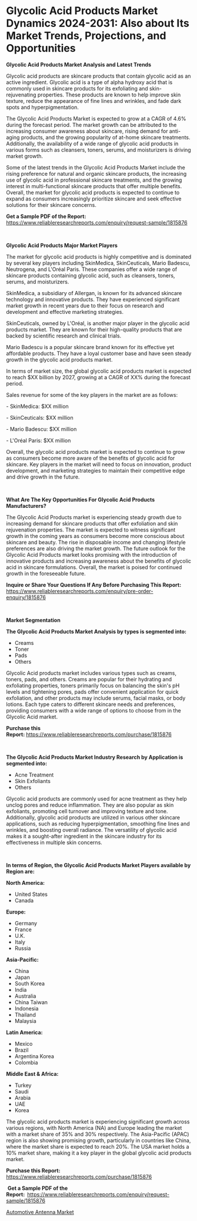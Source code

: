 <p><h1>Glycolic Acid Products Market Dynamics 2024-2031: Also about Its Market Trends, Projections, and Opportunities</h1></p><p><strong>Glycolic Acid Products Market Analysis and Latest Trends</strong></p>
<p><p>Glycolic acid products are skincare products that contain glycolic acid as an active ingredient. Glycolic acid is a type of alpha hydroxy acid that is commonly used in skincare products for its exfoliating and skin-rejuvenating properties. These products are known to help improve skin texture, reduce the appearance of fine lines and wrinkles, and fade dark spots and hyperpigmentation.</p><p>The Glycolic Acid Products Market is expected to grow at a CAGR of 4.6% during the forecast period. The market growth can be attributed to the increasing consumer awareness about skincare, rising demand for anti-aging products, and the growing popularity of at-home skincare treatments. Additionally, the availability of a wide range of glycolic acid products in various forms such as cleansers, toners, serums, and moisturizers is driving market growth.</p><p>Some of the latest trends in the Glycolic Acid Products Market include the rising preference for natural and organic skincare products, the increasing use of glycolic acid in professional skincare treatments, and the growing interest in multi-functional skincare products that offer multiple benefits. Overall, the market for glycolic acid products is expected to continue to expand as consumers increasingly prioritize skincare and seek effective solutions for their skincare concerns.</p></p>
<p><strong>Get a Sample PDF of the Report:&nbsp;</strong> <a href="https://www.reliableresearchreports.com/enquiry/request-sample/1815876">https://www.reliableresearchreports.com/enquiry/request-sample/1815876</a></p>
<p>&nbsp;</p>
<p><strong>Glycolic Acid Products Major Market Players</strong></p>
<p><p>The market for glycolic acid products is highly competitive and is dominated by several key players including SkinMedica, SkinCeuticals, Mario Badescu, Neutrogena, and L'Oréal Paris. These companies offer a wide range of skincare products containing glycolic acid, such as cleansers, toners, serums, and moisturizers.</p><p>SkinMedica, a subsidiary of Allergan, is known for its advanced skincare technology and innovative products. They have experienced significant market growth in recent years due to their focus on research and development and effective marketing strategies.</p><p>SkinCeuticals, owned by L'Oréal, is another major player in the glycolic acid products market. They are known for their high-quality products that are backed by scientific research and clinical trials.</p><p>Mario Badescu is a popular skincare brand known for its effective yet affordable products. They have a loyal customer base and have seen steady growth in the glycolic acid products market.</p><p>In terms of market size, the global glycolic acid products market is expected to reach $XX billion by 2027, growing at a CAGR of XX% during the forecast period. </p><p>Sales revenue for some of the key players in the market are as follows:</p><p>- SkinMedica: $XX million</p><p>- SkinCeuticals: $XX million</p><p>- Mario Badescu: $XX million</p><p>- L'Oréal Paris: $XX million</p><p>Overall, the glycolic acid products market is expected to continue to grow as consumers become more aware of the benefits of glycolic acid for skincare. Key players in the market will need to focus on innovation, product development, and marketing strategies to maintain their competitive edge and drive growth in the future.</p></p>
<p>&nbsp;</p>
<p><strong>What Are The Key Opportunities For Glycolic Acid Products Manufacturers?</strong></p>
<p><p>The Glycolic Acid Products market is experiencing steady growth due to increasing demand for skincare products that offer exfoliation and skin rejuvenation properties. The market is expected to witness significant growth in the coming years as consumers become more conscious about skincare and beauty. The rise in disposable income and changing lifestyle preferences are also driving the market growth. The future outlook for the Glycolic Acid Products market looks promising with the introduction of innovative products and increasing awareness about the benefits of glycolic acid in skincare formulations. Overall, the market is poised for continued growth in the foreseeable future.</p></p>
<p><strong>Inquire or Share Your Questions If Any Before Purchasing This Report:</strong> <a href="https://www.reliableresearchreports.com/enquiry/pre-order-enquiry/1815876">https://www.reliableresearchreports.com/enquiry/pre-order-enquiry/1815876</a></p>
<p>&nbsp;</p>
<p><strong>Market Segmentation</strong></p>
<p><strong>The Glycolic Acid Products Market Analysis by types is segmented into:</strong></p>
<p><ul><li>Creams</li><li>Toner</li><li>Pads</li><li>Others</li></ul></p>
<p><p>Glycolic Acid products market includes various types such as creams, toners, pads, and others. Creams are popular for their hydrating and exfoliating properties, toners primarily focus on balancing the skin's pH levels and tightening pores, pads offer convenient application for quick exfoliation, and other products may include serums, facial masks, or body lotions. Each type caters to different skincare needs and preferences, providing consumers with a wide range of options to choose from in the Glycolic Acid market.</p></p>
<p><strong>Purchase this Report:&nbsp;</strong><a href="https://www.reliableresearchreports.com/purchase/1815876">https://www.reliableresearchreports.com/purchase/1815876</a></p>
<p>&nbsp;</p>
<p><strong>The Glycolic Acid Products Market Industry Research by Application is segmented into:</strong></p>
<p><ul><li>Acne Treatment</li><li>Skin Exfoliants</li><li>Others</li></ul></p>
<p><p>Glycolic acid products are commonly used for acne treatment as they help unclog pores and reduce inflammation. They are also popular as skin exfoliants, promoting cell turnover and improving texture and tone. Additionally, glycolic acid products are utilized in various other skincare applications, such as reducing hyperpigmentation, smoothing fine lines and wrinkles, and boosting overall radiance. The versatility of glycolic acid makes it a sought-after ingredient in the skincare industry for its effectiveness in multiple skin concerns.</p></p>
<p>&nbsp;</p>
<p><strong>In terms of Region, the Glycolic Acid Products Market Players available by Region are:</strong></p>
<p>
    <p> <strong> North America: </strong>
        <ul>
            <li>United States</li>
            <li>Canada</li>
        </ul>
        </p> 
    <p> <strong> Europe: </strong>
        <ul>
            <li>Germany</li>
            <li>France</li>
            <li>U.K.</li>
            <li>Italy</li>
            <li>Russia</li>
        </ul>
        </p> 
    <p> <strong> Asia-Pacific: </strong>
        <ul>
            <li>China</li>
            <li>Japan</li>
            <li>South Korea</li>
            <li>India</li>
            <li>Australia</li>
            <li>China Taiwan</li>
            <li>Indonesia</li>
            <li>Thailand</li>
            <li>Malaysia</li>
        </ul>
        </p> 
    <p> <strong> Latin America: </strong>
        <ul>
            <li>Mexico</li>
            <li>Brazil</li>
            <li>Argentina Korea</li>
            <li>Colombia</li>
        </ul>
        </p> 
    <p> <strong> Middle East & Africa: </strong>
        <ul>
            <li>Turkey</li>
            <li>Saudi</li>
            <li>Arabia</li>
            <li>UAE</li>
            <li>Korea</li>
        </ul>
    </p>
    </p>
<p><p>The glycolic acid products market is experiencing significant growth across various regions, with North America (NA) and Europe leading the market with a market share of 35% and 30% respectively. The Asia-Pacific (APAC) region is also showing promising growth, particularly in countries like China, where the market share is expected to reach 20%. The USA market holds a 10% market share, making it a key player in the global glycolic acid products market.</p></p>
<p><strong>Purchase this Report: </strong><a href="https://www.reliableresearchreports.com/purchase/1815876">https://www.reliableresearchreports.com/purchase/1815876</a></p>
<p>&nbsp;<strong>Get a Sample PDF of the Report:&nbsp;&nbsp;</strong><a href="https://www.reliableresearchreports.com/enquiry/request-sample/1815876">https://www.reliableresearchreports.com/enquiry/request-sample/1815876</a></p>
<p><strong></strong></p>
<p><p><a href="https://circular-yam-9b9.notion.site/Automotive-Antenna-Market-Size-and-Growth-Market-Segmentation-Regional-and-Country-Breakdowns-and-8e31ba115ead41b2990fd38f9c0246f0">Automotive Antenna Market</a></p></p>